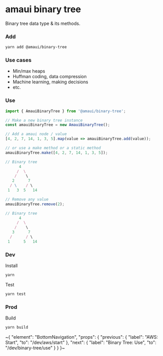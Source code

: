 
# amaui binary tree

Binary tree data type & its methods.

### Add

```bash
yarn add @amaui/binary-tree
```

### Use cases
- Min/max heaps
- Huffman coding, data compression
- Machine learning, making decisions
- etc.

### Use

```ts
import { AmauiBinaryTree } from '@amaui/binary-tree';

// Make a new binary tree instance
const amauiBinaryTree = new AmauiBinaryTree();

// Add a amaui node / value
[4, 2, 7, 14, 1, 3, 5].map(value => amauiBinaryTree.add(value));

// or use a make method or a static method
amauiBinaryTree.make([4, 2, 7, 14, 1, 3, 5]);

// Binary tree
      4
     /  \
    /    \
   2      7
  / \    / \
 1   3  5   14

// Remove any value
amauiBinaryTree.remove(2);

// Binary tree
      4
     /  \
    /    \
   3      7
  /      / \
 1      5   14
```

### Dev

Install

```bash
yarn
```

Test

```bash
yarn test
```

### Prod

Build

```bash
yarn build
```

~{
  "element": "BottomNavigation",
  "props": {
    "previous": {
      "label": "AWS: Start",
      "to": "/dev/aws/start"
    },
    "next": {
      "label": "Binary Tree: Use",
      "to": "/dev/binary-tree/use"
    }
  }
}~
